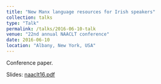 ```yaml
---
title: "New Manx language resources for Irish speakers"
collection: talks
type: "Talk"
permalink: /talks/2016-06-10-talk
venue: "22nd annual NAACLT conference"
date: 2016-06-10
location: "Albany, New York, USA"
---
```


Conference paper.

Slides: [naaclt16.pdf](/files/naaclt16.pdf)
